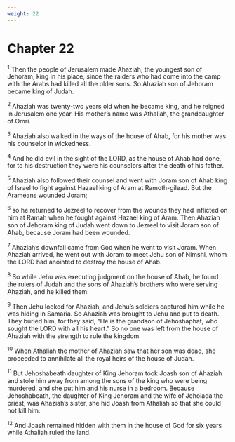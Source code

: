 ```yaml
---
weight: 22
---
```


# Chapter 22

<sup>1</sup> Then the people of Jerusalem made Ahaziah, the youngest son of Jehoram, king in his place, since the raiders who had come into the camp with the Arabs had killed all the older sons. So Ahaziah son of Jehoram became king of Judah. 

<sup>2</sup> Ahaziah was twenty-two years old when he became king, and he reigned in Jerusalem one year. His mother’s name was Athaliah, the granddaughter of Omri. 

<sup>3</sup> Ahaziah also walked in the ways of the house of Ahab, for his mother was his counselor in wickedness. 

<sup>4</sup> And he did evil in the sight of the LORD, as the house of Ahab had done, for to his destruction they were his counselors after the death of his father. 

<sup>5</sup> Ahaziah also followed their counsel and went with Joram son of Ahab king of Israel to fight against Hazael king of Aram at Ramoth-gilead. But the Arameans wounded Joram; 

<sup>6</sup> so he returned to Jezreel to recover from the wounds they had inflicted on him at Ramah when he fought against Hazael king of Aram. Then Ahaziah son of Jehoram king of Judah went down to Jezreel to visit Joram son of Ahab, because Joram had been wounded. 

<sup>7</sup> Ahaziah’s downfall came from God when he went to visit Joram. When Ahaziah arrived, he went out with Joram to meet Jehu son of Nimshi, whom the LORD had anointed to destroy the house of Ahab. 

<sup>8</sup> So while Jehu was executing judgment on the house of Ahab, he found the rulers of Judah and the sons of Ahaziah’s brothers who were serving Ahaziah, and he killed them. 

<sup>9</sup> Then Jehu looked for Ahaziah, and Jehu’s soldiers captured him while he was hiding in Samaria. So Ahaziah was brought to Jehu and put to death. They buried him, for they said, “He is the grandson of Jehoshaphat, who sought the LORD with all his heart.” So no one was left from the house of Ahaziah with the strength to rule the kingdom. 

<sup>10</sup> When Athaliah the mother of Ahaziah saw that her son was dead, she proceeded to annihilate all the royal heirs of the house of Judah. 

<sup>11</sup> But Jehoshabeath daughter of King Jehoram took Joash son of Ahaziah and stole him away from among the sons of the king who were being murdered, and she put him and his nurse in a bedroom. Because Jehoshabeath, the daughter of King Jehoram and the wife of Jehoiada the priest, was Ahaziah’s sister, she hid Joash from Athaliah so that she could not kill him. 

<sup>12</sup> And Joash remained hidden with them in the house of God for six years while Athaliah ruled the land. 


